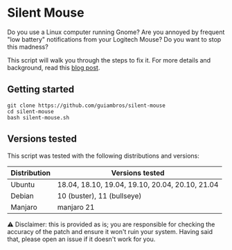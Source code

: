 # Silent Mouse

Do you use a Linux computer running Gnome? Are you annoyed by frequent "low battery" notifications from your Logitech Mouse? Do you want to stop this madness?

This script will walk you through the steps to fix it. For more details and background, read this [blog post](https://wrgms.com/disable-mouse-battery-low-spam-notification/).

## Getting started

```
git clone https://github.com/guiambros/silent-mouse
cd silent-mouse
bash silent-mouse.sh
```

## Versions tested

This script was tested with the following distributions and versions:

| Distribution | Versions tested                                 |
| ------------ | ----------------------------------------------- |
| Ubuntu       | 18.04, 18.10, 19.04, 19.10, 20.04, 20.10, 21.04 |
| Debian       | 10 (buster), 11 (bullseye)                      |
| Manjaro      | manjaro 21                                      |


⚠️  Disclaimer: this is provided as is; you are responsible for checking the accuracy of the patch and ensure it won't ruin your system. Having said that, please open an issue if it doesn't work for you.
